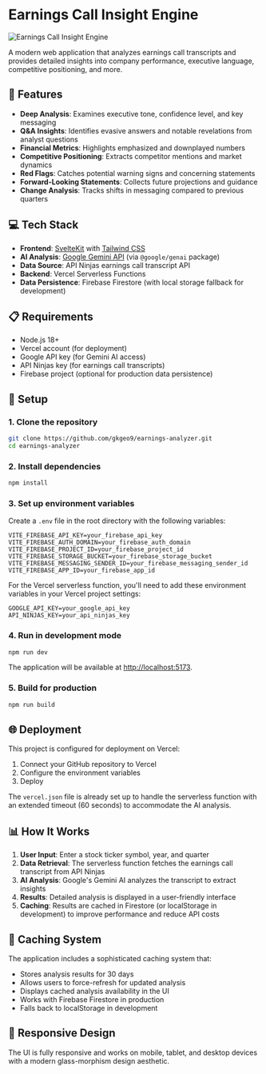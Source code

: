 # Earnings Call Insight Engine

![Earnings Call Insight Engine](https://earnings-analyzer.vercel.app/favicon.png)

A modern web application that analyzes earnings call transcripts and provides detailed insights into company performance, executive language, competitive positioning, and more.

## 🚀 Features

- **Deep Analysis**: Examines executive tone, confidence level, and key messaging
- **Q&A Insights**: Identifies evasive answers and notable revelations from analyst questions
- **Financial Metrics**: Highlights emphasized and downplayed numbers
- **Competitive Positioning**: Extracts competitor mentions and market dynamics
- **Red Flags**: Catches potential warning signs and concerning statements
- **Forward-Looking Statements**: Collects future projections and guidance
- **Change Analysis**: Tracks shifts in messaging compared to previous quarters

## 💻 Tech Stack

- **Frontend**: [SvelteKit](https://kit.svelte.dev/) with [Tailwind CSS](https://tailwindcss.com/)
- **AI Analysis**: [Google Gemini API](https://ai.google.dev/) (via `@google/genai` package)
- **Data Source**: API Ninjas earnings call transcript API
- **Backend**: Vercel Serverless Functions
- **Data Persistence**: Firebase Firestore (with local storage fallback for development)

## 📋 Requirements

- Node.js 18+
- Vercel account (for deployment)
- Google API key (for Gemini AI access)
- API Ninjas key (for earnings call transcripts)
- Firebase project (optional for production data persistence)

## 🔧 Setup

### 1. Clone the repository

```bash
git clone https://github.com/gkgeo9/earnings-analyzer.git
cd earnings-analyzer
```

### 2. Install dependencies

```bash
npm install
```

### 3. Set up environment variables

Create a `.env` file in the root directory with the following variables:

```
VITE_FIREBASE_API_KEY=your_firebase_api_key
VITE_FIREBASE_AUTH_DOMAIN=your_firebase_auth_domain
VITE_FIREBASE_PROJECT_ID=your_firebase_project_id
VITE_FIREBASE_STORAGE_BUCKET=your_firebase_storage_bucket
VITE_FIREBASE_MESSAGING_SENDER_ID=your_firebase_messaging_sender_id
VITE_FIREBASE_APP_ID=your_firebase_app_id
```

For the Vercel serverless function, you'll need to add these environment variables in your Vercel project settings:

```
GOOGLE_API_KEY=your_google_api_key
API_NINJAS_KEY=your_api_ninjas_key
```

### 4. Run in development mode

```bash
npm run dev
```

The application will be available at [http://localhost:5173](http://localhost:5173).

### 5. Build for production

```bash
npm run build
```

## 🌐 Deployment

This project is configured for deployment on Vercel:

1. Connect your GitHub repository to Vercel
2. Configure the environment variables
3. Deploy

The `vercel.json` file is already set up to handle the serverless function with an extended timeout (60 seconds) to accommodate the AI analysis.

## 📊 How It Works

1. **User Input**: Enter a stock ticker symbol, year, and quarter
2. **Data Retrieval**: The serverless function fetches the earnings call transcript from API Ninjas
3. **AI Analysis**: Google's Gemini AI analyzes the transcript to extract insights
4. **Results**: Detailed analysis is displayed in a user-friendly interface
5. **Caching**: Results are cached in Firestore (or localStorage in development) to improve performance and reduce API costs

## 🔄 Caching System

The application includes a sophisticated caching system that:

- Stores analysis results for 30 days
- Allows users to force-refresh for updated analysis
- Displays cached analysis availability in the UI
- Works with Firebase Firestore in production
- Falls back to localStorage in development

## 📱 Responsive Design

The UI is fully responsive and works on mobile, tablet, and desktop devices with a modern glass-morphism design aesthetic.